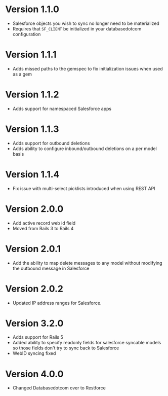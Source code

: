# Version 1.1.0
* Salesforce objects you wish to sync no longer need to be materialized
* Requires that `SF_CLIENT` be initialized in your databasedotcom configuration
# Version 1.1.1
* Adds missed paths to the gemspec to fix initialization issues when used as a gem
# Version 1.1.2
* Adds support for namespaced Salesforce apps
# Version 1.1.3
* Adds support for outbound deletions
* Adds ability to configure inbound/outbound deletions on a per model basis
# Version 1.1.4
* Fix issue with multi-select picklists introduced when using REST API
# Version 2.0.0
* Add active record web id field
* Moved from Rails 3 to Rails 4
# Version 2.0.1
* Add the ability to map delete messages to any model without modifying the outbound message in Salesforce
# Version 2.0.2
* Updated IP address ranges for Salesforce.
# Version 3.2.0
* Adds support for Rails 5
* Added ability to specify readonly fields for salesforce syncable models so those fields don't try to sync back to Salesforce
* WebID syncing fixed
# Version 4.0.0
* Changed Databasedotcom over to Restforce